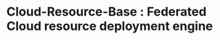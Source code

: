 Cloud-Resource-Base : Federated Cloud resource deployment engine
================================================================
